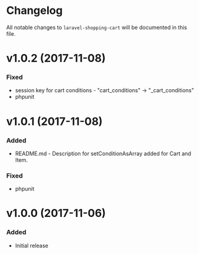 # Changelog

All notable changes to `laravel-shopping-cart` will be documented in this file.

# v1.0.2 (2017-11-08)

### Fixed
- session key for cart conditions - "cart_conditions" -> "_cart_conditions"
- phpunit

# v1.0.1 (2017-11-08)

### Added
- README.md - Description for setConditionAsArray added for Cart and Item.

### Fixed
- phpunit

# v1.0.0 (2017-11-06)

### Added
- Initial release

